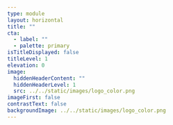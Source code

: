 ```yaml
---
type: module
layout: horizontal
title: ""
cta:
  - label: ""
  - palette: primary
isTitleDisplayed: false
titleLevel: 1
elevation: 0
image:
  hiddenHeaderContent: ""
  hiddenHeaderLevel: 1
  src: ../../static/images/logo_color.png
imageFirst: false
contrastText: false
backgroundImage: ../../static/images/logo_color.png
---
```

